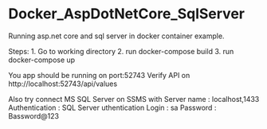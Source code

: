# Docker_AspDotNetCore_SqlServer
Running asp.net core and sql server in docker container example.


Steps:
	1.	Go to working directory
	2.	run docker-compose build
	3.	run docker-compose up

You app should be running on port:52743
	Verify API on http://localhost:52743/api/values

Also try connect MS SQL Server on SSMS with
	Server name	:	localhost,1433
	Authentication	:	SQL Server uthentication
	Login		:	sa
	Password	:	Bassword@123



